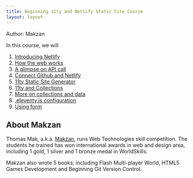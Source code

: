 ```yaml
---
title: Beginning 11ty and Netlify Static Site Course
layout: layout
---
```


Author: Makzan

In this course, we will

1. [Introducing Netlify](/lecture-1-introducing-netlify/)
2. [How the web works](/lecture-2-dynamic-vs-static-web/)
3. [A glimpse on API call](/lecture-3-a-glimpse-on-api/)
4. [Connect Github and Netlify](/lecture-4-connect-github-and-netlify/)
5. [11ty Static Site Generator](/lecture-5-introducing-11ty/)
6. [11ty and Collections](/lecture-6-11ty-and-collections/)
7. [More on collections and data](/lecture-7-collections-and-data/)
8. [.eleventy.js configuration](/lecture-8-eleventy-js-configuration/)
9. [Using form](/lecture-9-using-form/)


## About Makzan

Thomas Mak, a.k.a. [Makzan](https://makzan.net), runs Web Technologies skill competition. The students he trained has won international awards in web and design area, including 1 gold, 1 silver and 1 bronze medal in WorldSkills.

Makzan also wrote 5 books, including Flash Multi-player World, HTML5 Games Development and Beginning Git Version Control.